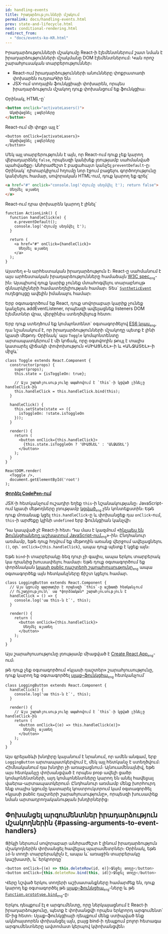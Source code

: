 ```yaml
---
id: handling-events
title: Իրադարձությունների մշակում
permalink: docs/handling-events.html
prev: state-and-lifecycle.html
next: conditional-rendering.html
redirect_from:
  - "docs/events-ko-KR.html"
---
```

Իրադարձությունների մշակումը React-ի էլեմենտներում շատ նման է իրադարձությունների մշակմանը DOM էլեմենտներում։ Կան որոշ շարահյուսական տարբերություններ։

* React-ում իրադարձությունների անունները փոքրատառի փոխարեն ուղտաԳիր են։
* JSX-ում  տողային ֆունկցիայի փոխարեն, որպես իրադարձություն մշակող դուք փոխանցում եք ֆունկցիա։

Օրինակ, HTML-ը\`

```html
<button onclick="activateLasers()">
  Ակտիվացնել լազերները
</button>
```

React-ում մի փոքր այլ է\`

```js{1}
<button onClick={activateLasers}>
  Ակտիվացնել լազերները
</button>
```

Մեկ այլ տարբերությունն է այն, որ React-ում դուք չեք կարող վերադարձնել `false`, որպեսզի կանխեք լռությամբ սահմանված պահվածքը։ Անհրաժեշտ է բացահայտ կանչել `preventDefault`-ը։ Օրինակ\` դիտարկիչում հղումը նոր էջում բացելու գործողությունը կանխելու համար, սովորական HTML-ում, դուք կարող եք գրել\`

```html
<a href="#" onclick="console.log('Հղումը սեղմվել է'); return false">
  Սեղմել այստեղ
</a>
```

React-ում դրա փոխարեն կարող է լինել\`

```js{2-5,8}
function ActionLink() {
  function handleClick(e) {
    e.preventDefault();
    console.log('Հղումը սեղմվել է');
  }

  return (
    <a href="#" onClick={handleClick}>
      Սեղմել այստեղ
    </a>
  );
}
```

Այստեղ `e`-ն արհեստական իրադարձություն է։ React-ը սահմանում է այս արհեստական իրադարձությունները համաձայն [W3C spec](https://www.w3.org/TR/DOM-Level-3-Events/)<sub>`eng`</sub>-ին։ Այսպիսով դուք կարիք չունեք մտահոգվելու տարաբնույթ զննարկիչների համատեղելիության համար։ Տես\` [`SyntheticEvent`](/docs/events.html) ուղեցույցը ավելին իմանալու համար։

Երբ օգտագործում եք React, դուք սովորաբար կարիք չունեք կանչելու addEventListener, որպեսզի ավելացնեք listeners DOM էլեմնտներ վրա, վերջինիս ստեղծվելուց հետո։

Երբ դուք ստեղծում եք կոմպոնտենտ\` օգտագործելով [ES6 կլաս](https://developer.mozilla.org/en/docs/Web/JavaScript/Reference/Classes)<sub>`eng`</sub>, դա նշանակում է, որ իրադարձությունների մշակողը պետք է լինի կլասի մեթոդ։ Օրինակ\` այս `Toggle` կոմպոնտենտը արտապատկերում է մի կոճակ, որը օգտվողին թույլ է տալիս կատարել վիճակի փոփոխություն «ՄԻԱՑՆԵԼ»-ի և «ԱՆՋԱՏԵԼ»-ի միջև\` 

```js{6,7,10-14,18}
class Toggle extends React.Component {
  constructor(props) {
    super(props);
    this.state = {isToggleOn: true};

    // Այս շարահյուսությունը ապահովում է `this`-ի կցված լինելը handleClick-ին
    this.handleClick = this.handleClick.bind(this);
  }

  handleClick() {
    this.setState(state => ({
      isToggleOn: !state.isToggleOn
    }));
  }

  render() {
    return (
      <button onClick={this.handleClick}>
        {this.state.isToggleOn ? 'ՄԻԱՑՆԵԼ' : 'ԱՆՋԱՏԵԼ'}
      </button>
    );
  }
}

ReactDOM.render(
  <Toggle />,
  document.getElementById('root')
);
```

[**Փորձել CodePen-ում**](https://codepen.io/anon/pen/mommWK?editors=0010)

JSX-ի հետկանչում ուշադիր եղեք `this`-ի նշանակությանը։ JavaScript-ում կլասի մեթոդները լռությամբ [կցված](https://developer.mozilla.org/en/docs/Web/JavaScript/Reference/Global_objects/Function/bind)<sub>`eng`</sub> չեն կոնտեքստին։ Եթե դուք մոռանաք կցել `this.handleClick`-ը և փոխանցեք դա `onClick`-ում, `this`-ի արժեքը կլինի `undefined` երբ ֆունկցիան կանչվի։

Դա կապված չէ React-ի հետ։ Դա մաս է կազմում «[ինչպես են ֆունկցիաները աշխատում JavaScript-ում](https://www.smashingmagazine.com/2014/01/understanding-javascript-function-prototype-bind/)<sub>`eng`</sub>»-ին։ Ընդհանուր առմամբ, եթե դուք հղվում եք մեթոդին առանց վերջում ավելացնելու `()`, օր.\` `onClick={this.handleClick}`, ապա դուք պետք է կցեք այն։

Եթե `bind`-ի տարբերակը ձեզ դուր չի գալիս, ապա երկու տարբերակ կա դրանից խուսափելու համար։ Եթե դուք օգտագործում եք փորձնական [ կլասի public դաշտերի շարահյուսությունը](https://babeljs.io/docs/plugins/transform-class-properties/)<sub>`eng`</sub> ապա օգտագործեք այն հետկանչները ճիշտ կցելու համար.


```js{2-6}
class LoggingButton extends React.Component {
  // Այս կցումը պարտադիր է որպեսզի `this`-ը աշխատի հետկանչում
  // Ուշադրություն\` սա *փորձնական* շարահյուսություն է
  handleClick = () => {
    console.log('սա this-ն է`', this);
  }

  render() {
    return (
      <button onClick={this.handleClick}>
        Սեղմել այստեղ
      </button>
    );
  }
}
```

Այս շարահյուսությունը լռությամբ միացված է [Create React App](https://github.com/facebookincubator/create-react-app)<sub>`eng`</sub>-ում։

թե դուք չեք օգտագործում «կլասի դաշտեր» շարահյուսությունը, դուք կարող եք օգտագործել [սլաք–ֆունկցիա](https://developer.mozilla.org/en/docs/Web/JavaScript/Reference/Functions/Arrow_functions)<sub>`eng`</sub> հետկանչում\`

```js{7-9}
class LoggingButton extends React.Component {
  handleClick() {
    console.log('սա this-ն է`', this);
  }

  render() {
    // Այս շարահյուսությունը ապահովում է `this`-ի կցված լինելը handleClick-ին
    return (
      <button onClick={(e) => this.handleClick(e)}>
        Սեղմել այստեղ
      </button>
    );
  }
}
```

Այս գրելաձևի խնդիրը կայանում է նրանում, որ ամեն անգամ, երբ `LoggingButton` արտապատկերվում է, մեկ այլ հետկանչ է ստեղծվում։ Հիմնականում դա խնդիր չի առաջացնում։ Այնուամենայնիվ, եթե այս հետկանչը փոխանցված է որպես prop ավելի ցածր կոմպոնենտների, այդ կոմպոնենտները կարող են անել հավելյալ վաերա-արտապատկերում։ Ընդհանուր առմամբ մենք խորհուրդ ենք տալիս կցումը կատարել կոստրուկտրում կամ օգտագործել «կլասի public դաշտերի շարահյուսությունը», որպեսզի խուսափեք նման արտադրողականության խնդիրներից։

## Փոխանցել արգումենտներ  իրադարձություն մշակողներին {#passing-arguments-to-event-handlers}

Ցիկլի ներսում սովորաբար անհրաժեշտ է լինում իրադարձություն մշակողներին փոխանցել հավելյալ պարամետրներ։ Օրինակ, եթե `id`-ն տողի տարբերակիչն է, ապա և՛ առաջին տարբերակը կաշխատի, և՛ երկրորդը\`

```js
<button onClick={(e) => this.deleteRow(id, e)}>Ջնջել տողը</button>
<button onClick={this.deleteRow.bind(this, id)}>Ջնջել տողը</button>
```

Վերը նշված երկու տողերի աշխատանքները համարժեք են, դուք կարող եք օգտագործել թե [սլաք–ֆունկցիա](https://developer.mozilla.org/en-US/docs/Web/JavaScript/Reference/Functions/Arrow_functions)<sub>`eng`</sub>-ները և թե [`Function.prototype.bind`](https://developer.mozilla.org/en-US/docs/Web/JavaScript/Reference/Global_objects/Function/bind)<sub>`eng`</sub>-ը։

Երկու դեպքում էլ e արգումենտը, որը ներկայացնում է React-ի իրադարձությունը, պետք է փոխանցվի որպես երկրորդ արգումենտ\` ID-ից հետո։ Սլաք–ֆունկցիայի դեպքում մենք ստիպված ենք ակնհայտորեն փոխանցել այն, բայց bind-ի դեպքում բոլոր հետագա արգումենտները ավտոմատ կերպով կփոխանցվեն։

